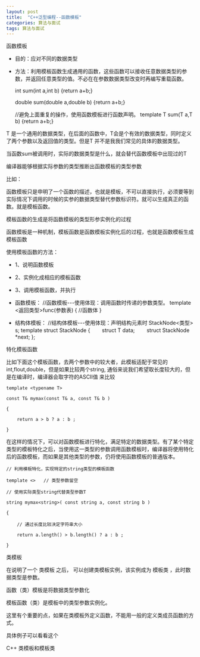 ```yaml
---
layout: post
title:  "C++泛型编程--函数模板"
categories: 算法与面试
tags: 算法与面试
---
```


函数模板

- 目的：应对不同的数据类型
- 方法：利用模板函数生成通用的函数，这些函数可以接收任意数据类型的参数，并返回任意类型的值。不必在在参数数据类型改变时再编写重载函数。

     
     int sum(int a,int b)
    {return a+b;}
    
    double sum(double a,double b)
    {return a+b;}
    
    //避免上面重复的操作，使用函数模板进行函数声明。
    template <typename T>
    T sum(T a,T b)
    {return a+b;}

T 是一个通用的数据类型，在后面的函数中，T会是个有效的数据类型，同时定义了两个参数以及返回值的类型。但是T 并不是我我们常见的具体的数据类型。

当函数sum被调用时，实际的数据类型是什么，就会替代函数模板中出现过的T

编译器能够根据实际参数的类型推断出函数模板的类型参数 

比如：

    

函数模板只是申明了一个函数的描述，也就是模板，不可以直接执行，必须要等到实际情况下调用的时候的实参的数据类型替代参数标识符。就可以生成真正的函数。就是模板函数。

模板函数的生成是将函数模板的类型形参实例化的过程

函数模板是一种机制，模板函数是函数模板实例化后的过程，也就是函数模板生成模板函数



使用模板函数的方法：

- 1、说明函数模板
- 2、实例化成相应的模板函数 
- 3、调用模板函数，并执行 

- 函数模板：
      //函数模板---使用体现：调用函数时传递的参数类型。
      template<class T>
      <返回类型>func(参数表)
      {
          //函数体
      }
  
- 结构体模板：
      //结构体模板---使用体现：声明结构元素时 StackNode<类型> s;
      template<class T>
      struct StackNode
      {
      　　struct T data;
      　　struct StackNode<T> *next;
      };
      

特化模板函数

比如下面这个模板函数，去两个参数中的较大者，此模板适配于常见的int,flout,double，但是如果比较两个string, 通俗来说我们希望取长度较大的，但是在编译时，编译器会取字符的ASCII值 来比较

    template <typename T>
    
    const T& mymax(const T& a, const T& b )
    
    {
    
        return a > b ? a : b ;
    
    }

在这样的情况下，可以对函数模板进行特化，满足特定的数据类型。有了某个特定类型的模板特化之后，当使用这一类型的参数调用函数模板时，编译器将使用特化后的函数模板，而如果是其他类型的参数，仍将使用函数模板的普通版本。 

    // 利用模板特化，实现特定的string类型的模板函数
    
    template <>   // 类型参数留空
    
    // 使用实际类型string代替类型参数T
    
    string mymax<string>( const string a, const string b )
    
    {
    
        // 通过长度比较决定字符串大小
    
        return a.length() > b.length() ? a : b ;
    
    }

类模板

在说明了一个 类模板 之后， 可以创建类模板实例，该实例成为 模板类 ，此时数据类型是参数。

函数（类）模板是将数据类型参数化

模板函数（类）是模板中的类型参数实例化。 

这里有个重要的点，如果在类模板外定义函数，不能用一般的定义类成员函数的方式。

具体例子可以看看这个

C++ 类模板和模板类


